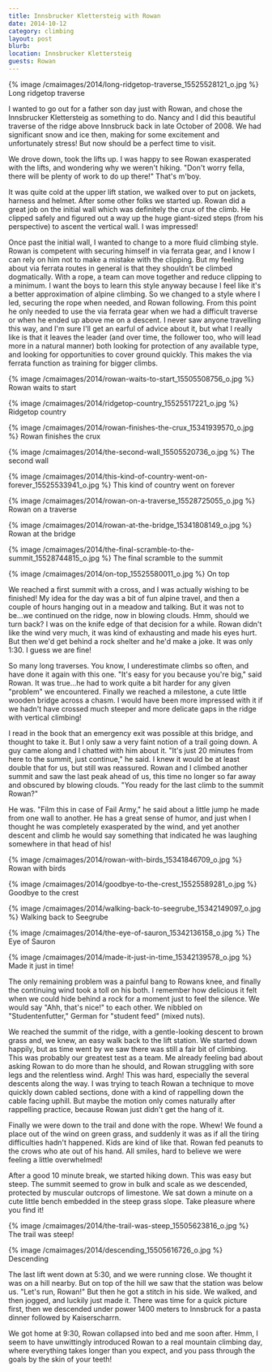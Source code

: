 ```yaml
---
title: Innsbrucker Klettersteig with Rowan
date: 2014-10-12
category: climbing
layout: post
blurb:
location: Innsbrucker Klettersteig
guests: Rowan
---
```


{% image /cmaimages/2014/long-ridgetop-traverse_15525528121_o.jpg %}
Long ridgetop traverse


I wanted to go out for a father son day just with Rowan, and chose the
Innsbrucker Klettersteig as something to do. Nancy and I did this beautiful
traverse of the ridge above Innsbruck back in late October of 2008. We had
significant snow and ice then, making for some excitement and unfortunately
stress! But now should be a perfect time to visit.

We drove down, took the lifts up. I was happy to see Rowan exasperated with the
lifts, and wondering why we weren't hiking. "Don't worry fella, there will be
plenty of work to do up there!" That's m'boy.

It was quite cold at the upper lift station, we walked over to put on jackets,
harness and helmet. After some other folks we started up. Rowan did a great job
on the initial wall which was definitely the crux of the climb. He clipped
safely and figured out a way up the huge giant-sized steps (from his
perspective) to ascent the vertical wall. I was impressed!

Once past the initial wall, I wanted to change to a more fluid climbing
style. Rowan is competent with securing himself in via ferrata gear, and I know
I can rely on him not to make a mistake with the clipping. But my feeling about
via ferrata routes in general is that they shouldn't be climbed
dogmatically. With a rope, a team can move together and reduce clipping to a
minimum. I want the boys to learn this style anyway because I feel like it's a
better approximation of alpine climbing. So we changed to a style where I led,
securing the rope when needed, and Rowan following. From this point he only
needed to use the via ferrata gear when we had a difficult traverse or when he
ended up above me on a descent. I never saw anyone travelling this way, and I'm
sure I'll get an earful of advice about it, but what I really like is that it
leaves the leader (and over time, the follower too, who will lead more in a
natural manner) both looking for protection of any available type, and looking
for opportunities to cover ground quickly. This makes the via ferrata function
as training for bigger climbs.

{% image /cmaimages/2014/rowan-waits-to-start_15505508756_o.jpg %}
Rowan waits to start



{% image /cmaimages/2014/ridgetop-country_15525517221_o.jpg %}
Ridgetop country


{% image /cmaimages/2014/rowan-finishes-the-crux_15341939570_o.jpg %}
Rowan finishes the crux


{% image /cmaimages/2014/the-second-wall_15505520736_o.jpg %}
The second wall


{% image /cmaimages/2014/this-kind-of-country-went-on-forever_15525533941_o.jpg %}
This kind of country went on forever



{% image /cmaimages/2014/rowan-on-a-traverse_15528725055_o.jpg %}
Rowan on a traverse



{% image /cmaimages/2014/rowan-at-the-bridge_15341808149_o.jpg %}
Rowan at the bridge



{% image /cmaimages/2014/the-final-scramble-to-the-summit_15528744815_o.jpg %}
The final scramble to the summit



{% image /cmaimages/2014/on-top_15525580011_o.jpg %}
On top



We reached a first summit with a cross, and I was actually wishing to be
finished! My idea for the day was a bit of fun alpine travel, and then a couple
of hours hanging out in a meadow and talking. But it was not to be...we
continued on the ridge, now in blowing clouds. Hmm, should we turn back? I was
on the knife edge of that decision for a while. Rowan didn't like the wind very
much, it was kind of exhausting and made his eyes hurt. But then we'd get behind
a rock shelter and he'd make a joke. It was only 1:30. I guess we are fine!

So many long traverses. You know, I underestimate climbs so often, and have done
it again with this one. "It's easy for you because you're big," said Rowan. It
was true...he had to work quite a bit harder for any given "problem" we
encountered. Finally we reached a milestone, a cute little wooden bridge across
a chasm. I would have been more impressed with it if we hadn't have crossed much
steeper and more delicate gaps in the ridge with vertical climbing!

I read in the book that an emergency exit was possible at this bridge, and
thought to take it. But I only saw a very faint notion of a trail going down. A
guy came along and I chatted with him about it. "It's just 20 minutes from here
to the summit, just continue," he said. I knew it would be at least double that
for us, but still was reassured. Rowan and I climbed another summit and saw the
last peak ahead of us, this time no longer so far away and obscured by blowing
clouds. "You ready for the last climb to the summit Rowan?"

He was. "Film this in case of Fail Army," he said about a little jump he made
from one wall to another. He has a great sense of humor, and just when I thought
he was completely exasperated by the wind, and yet another descent and climb he
would say something that indicated he was laughing somewhere in that head of
his!

{% image /cmaimages/2014/rowan-with-birds_15341846709_o.jpg %}
Rowan with birds



{% image /cmaimages/2014/goodbye-to-the-crest_15525589281_o.jpg %}
Goodbye to the crest



{% image /cmaimages/2014/walking-back-to-seegrube_15342149097_o.jpg %}
Walking back to Seegrube



{% image /cmaimages/2014/the-eye-of-sauron_15342136158_o.jpg %}
The Eye of Sauron



{% image /cmaimages/2014/made-it-just-in-time_15342139578_o.jpg %}
Made it just in time!



The only remaining problem was a painful bang to Rowans knee, and finally the
continuing wind took a toll on his both. I remember how delicious it felt when
we could hide behind a rock for a moment just to feel the silence. We would say
"Ahh, that's nice!" to each other. We nibbled on "Studentenfutter," German for
"student feed" (mixed nuts).

We reached the summit of the ridge, with a gentle-looking descent to brown grass
and, we knew, an easy walk back to the lift station. We started down happily,
but as time went by we saw there was still a fair bit of climbing. This was
probably our greatest test as a team. Me already feeling bad about asking Rowan
to do more than he should, and Rowan struggling with sore legs and the
relentless wind. Argh! This was hard, especially the several descents along the
way. I was trying to teach Rowan a technique to move quickly down cabled
sections, done with a kind of rappelling down the cable facing uphill. But maybe
the motion only comes naturally after rappelling practice, because Rowan just
didn't get the hang of it.

Finally we were down to the trail and done with the rope. Whew! We found a place
out of the wind on green grass, and suddenly it was as if all the tiring
difficulties hadn't happened. Kids are kind of like that. Rowan fed peanuts to
the crows who ate out of his hand. All smiles, hard to believe we were feeling a
little overwhelmed!

After a good 10 minute break, we started hiking down. This was easy but
steep. The summit seemed to grow in bulk and scale as we descended, protected by
muscular outcrops of limestone. We sat down a minute on a cute little bench
embedded in the steep grass slope. Take pleasure where you find it!

{% image /cmaimages/2014/the-trail-was-steep_15505623816_o.jpg %}
The trail was steep!



{% image /cmaimages/2014/descending_15505616726_o.jpg %}
Descending



The last lift went down at 5:30, and we were running close. We thought it was on
a hill nearby. But on top of the hill we saw that the station was below
us. "Let's run, Rowan!" But then he got a stitch in his side. We walked, and
then jogged, and luckily just made it. There was time for a quick picture first,
then we descended under power 1400 meters to Innsbruck for a pasta dinner
followed by Kaiserscharrn.

We got home at 9:30, Rowan collapsed into bed and me soon after. Hmm, I seem to
have unwittingly introduced Rowan to a real mountain climbing day, where
everything takes longer than you expect, and you pass through the goals by the
skin of your teeth!
